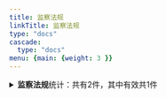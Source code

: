 ```yaml
---
title: 监察法规
linkTitle: 监察法规
type: "docs"
cascade:
  type: "docs"
menu: {main: {weight: 3 }}
---
```


<details class="doc-details">
<summary><strong>监察法规</strong>统计：共有2件，其中有效共1件</summary>
{{% pageinfo %}}

**监察法规**说明：

《立法法》**第一百一十八条**  国家家监察委员会根据宪法和法律、全国人民代表大会常务委员会的有关决定，制定监察法规，报全国人民代表大会常务委员会备案。

---

**监察法规** 相关文本共有2件，其中：

- 有效: 1
- 已修改: 1

{{% /pageinfo %}}
</details>
